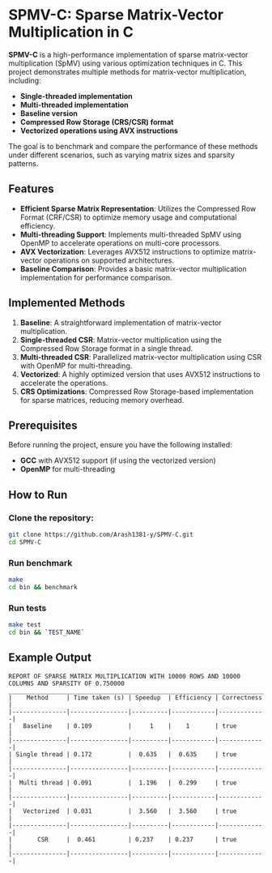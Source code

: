 # SPMV-C: Sparse Matrix-Vector Multiplication in C

**SPMV-C** is a high-performance implementation of sparse matrix-vector multiplication (SpMV) using various optimization techniques in C. This project demonstrates multiple methods for matrix-vector multiplication, including:

- **Single-threaded implementation**
- **Multi-threaded implementation**
- **Baseline version**
- **Compressed Row Storage (CRS/CSR) format**
- **Vectorized operations using AVX instructions**

The goal is to benchmark and compare the performance of these methods under different scenarios, such as varying matrix sizes and sparsity patterns.

## Features

- **Efficient Sparse Matrix Representation**: Utilizes the Compressed Row Format (CRF/CSR) to optimize memory usage and computational efficiency.
- **Multi-threading Support**: Implements multi-threaded SpMV using OpenMP to accelerate operations on multi-core processors.
- **AVX Vectorization**: Leverages AVX512 instructions to optimize matrix-vector operations on supported architectures.
- **Baseline Comparison**: Provides a basic matrix-vector multiplication implementation for performance comparison.

## Implemented Methods

1. **Baseline**: A straightforward implementation of matrix-vector multiplication.
2. **Single-threaded CSR**: Matrix-vector multiplication using the Compressed Row Storage format in a single thread.
3. **Multi-threaded CSR**: Parallelized matrix-vector multiplication using CSR with OpenMP for multi-threading.
4. **Vectorized**: A highly optimized version that uses AVX512 instructions to accelerate the operations.
5. **CRS Optimizations**: Compressed Row Storage-based implementation for sparse matrices, reducing memory overhead.

## Prerequisites

Before running the project, ensure you have the following installed:

- **GCC** with AVX512 support (if using the vectorized version)
- **OpenMP** for multi-threading

## How to Run

### Clone the repository:

```bash
git clone https://github.com/Arash1381-y/SPMV-C.git
cd SPMV-C
```

### Run benchmark
```bash
make
cd bin && benchmark
```

### Run tests
```bash
make test
cd bin && `TEST_NAME`
```


## Example Output

```terminal
REPORT OF SPARSE MATRIX MULTIPLICATION WITH 10000 ROWS AND 10000 COLUMNS AND SPARSITY OF 0.750000
________________________________________________________________________
|    Method     | Time taken (s) | Speedup  | Efficiency | Correctness |
|---------------|----------------|----------|------------|-------------|
|   Baseline    | 0.109          |     1    |    1       | true        |
|---------------|----------------|----------|------------|-------------|
| Single thread | 0.172          |  0.635   |  0.635     | true        |
|---------------|----------------|----------|------------|-------------|
|  Multi thread | 0.091          |  1.196   |  0.299     | true        |
|---------------|----------------|----------|------------|-------------|
|   Vectorized  | 0.031          |  3.560   |  3.560     | true        |
|---------------|----------------|----------|------------|-------------|
|       CSR     |  0.461         | 0.237    | 0.237      | true        |
|---------------|----------------|----------|------------|-------------|
```
